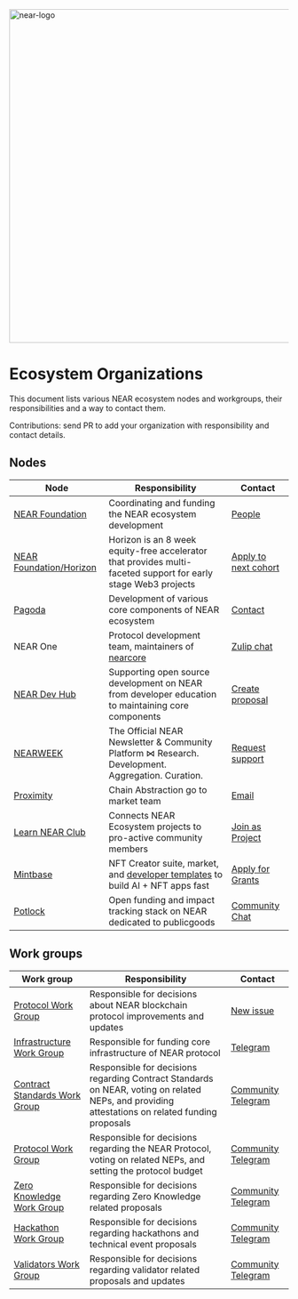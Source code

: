 <img src="https://repository-images.githubusercontent.com/384455580/fc80d841-e285-4238-981d-c40e45772469" alt="near-logo" width="600" border="0" />

# Ecosystem Organizations

This document lists various NEAR ecosystem nodes and workgroups, their responsibilities and a way to contact them.

Contributions: send PR to add your organization with responsibility and contact details.

## Nodes

| Node | Responsibility | Contact |
| - | - | - |
| [NEAR Foundation](https://near.foundation) | Coordinating and funding the NEAR ecosystem development | [People](nf_people.md) |
| [NEAR Foundation/Horizon](https://www.hzn.xyz/) | Horizon is an 8 week equity-free accelerator that provides multi-faceted support for early stage Web3 projects | [Apply to next cohort](https://www.hzn.xyz/hzn) |
| [Pagoda](https://pagoda.co) | Development of various core components of NEAR ecosystem | [Contact](pagoda_people.md) |
| NEAR One | Protocol development team, maintainers of [nearcore](https://github.com/near/nearcore) | [Zulip chat](https://near.zulipchat.com/) |
| [NEAR Dev Hub](https://neardevhub.org/) | Supporting open source development on NEAR from developer education to maintaining core components | [Create proposal](https://near.social/devhub.near/widget/app?page=create-proposal) |
| [NEARWEEK](https://near.org/nearweekapp.near/widget/nearweek.com) | The Official NEAR Newsletter & Community Platform ⋈ Research. Development. Aggregation. Curation. | [Request support](https://4efdmh2cgdi.typeform.com/to/FJwHsvsW?typeform-source=docs.nearweek.com) | 
| [Proximity](https://proximity.dev/) | Chain Abstraction go to market team | [Email](mailto:Hello@proximity.dev) |
| [Learn NEAR Club](https://learnnear.club/) | Connects NEAR Ecosystem projects to pro-active community members | [Join as Project](https://learnnear.club/lnc-for-near-projects/) |
| [Mintbase](https://mintbase.xyz/) | NFT Creator suite, market, and [developer templates](https://templates.mintbase.xyz/) to build AI + NFT apps fast| [Apply for Grants](https://github.com/Mintbase/Grants-Program) |
| [Potlock](https://app.potlock.org/) | Open funding and impact tracking stack on NEAR dedicated to publicgoods | [Community Chat](https://potlock.org/community) |

## Work groups

| Work group | Responsibility | Contact |
| - | - | - |
| [Protocol Work Group](https://github.com/near/neps) | Responsible for decisions about NEAR blockchain protocol improvements and updates | [New issue](https://github.com/near/NEPs/issues/new) |
| [Infrastructure Work Group](https://github.com/near/Infrastructure-Working-Group) | Responsible for funding core infrastructure of NEAR protocol | [Telegram](https://t.me/vikpande) |
| [Contract Standards Work Group](https://near.social/devhub.near/widget/app?page=community&handle=contract-standards&tab=about-us) | Responsible for decisions regarding Contract Standards on NEAR, voting on related NEPs, and providing attestations on related funding proposals | [Community Telegram](https://t.me/nearnft) |
| [Protocol Work Group](https://near.social/devhub.near/widget/app?page=community&handle=protocol&tab=about-us) | Responsible for decisions regarding the NEAR Protocol, voting on related NEPs, and setting the protocol budget | [Community Telegram](https://t.me/NEAR_Protocol_Community_Group) |
| [Zero Knowledge Work Group](https://near.social/devhub.near/widget/app?page=community&handle=zero-knowledge&tab=about) | Responsible for decisions regarding Zero Knowledge related proposals | [Community Telegram](https://t.me/NearZeroKnowledge) |
| [Hackathon Work Group](https://near.social/devhub.near/widget/app?page=community&handle=hacks&tab=about) | Responsible for decisions regarding hackathons and technical event proposals | [Community Telegram](https://t.me/+Pdipk3olNgw3NWMy) |
| [Validators Work Group](https://near.social/devhub.near/widget/app?page=community&handle=validators&tab=about-us) | Responsible for decisions regarding validator related proposals and updates | [Community Telegram](https://t.me/joinchat/T12wrqSx66utgg-P) |


